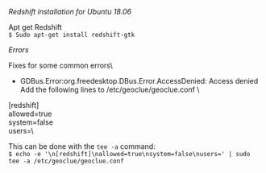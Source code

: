 *Redshift installation for Ubuntu 18.06*

Apt get Redshift\
`$ Sudo apt-get install redshift-gtk`


*Errors*

Fixes for some common errors\
- GDBus.Error:org.freedesktop.DBus.Error.AccessDenied: Access denied\
Add the following lines to /etc/geoclue/geoclue.conf \

[redshift]\
allowed=true\
system=false\
users=\

This can be done with the `tee -a` command:\
`$ echo -e '\n[redshift]\nallowed=true\nsystem=false\nusers=' | sudo tee -a /etc/geoclue/geoclue.conf`